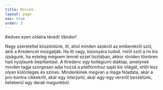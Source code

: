 ```yaml
---
title: Rólunk
layout: page
nav: true
order: 5
---
```


Kedves ezen oldalra tévedt Vándor!

Nagy szeretettel köszöntünk, itt, ahol minden azokról az emberekről szól, akik a Kredencet mozgatják. Ha itt vagy, bizonyára tudod, miről szól a mi kis újságunk, ha esteleg mégsem lennél ezzel tisztában, akkor röviden tömören had nyújtsunk bepillantást. A Kredenc egy kollégiumi diáklap, amelynek minden tagja szorgosan adja hozzá a platformhoz saját kis világát, ettől lesz olyan különleges és színes. Mindenkinek megvan a maga feladata, akár a pro-kontra cikkekről, akár egy interjúról, akár egy-egy versről beszélünk, belekerül egy darab magunkból.
